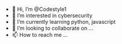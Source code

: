 - 👋 Hi, I’m @Codestyle1
- 👀 I’m interested in cybersecurity
- 🌱 I’m currently learning python, javascript
- 💞️ I’m looking to collaborate on ...
- 📫 How to reach me ...

<!---
Codestyle1/Codestyle1 is a ✨ special ✨ repository because its `README.md` (this file) appears on your GitHub profile.
You can click the Preview link to take a look at your changes.
--->
